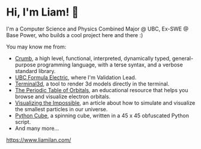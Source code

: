 # Hi, I'm Liam! 👋
I'm a Computer Science and Physics Combined Major @ UBC, Ex-SWE @ Base Power, who builds a cool project here and there :)

You may know me from:
- [Crumb](https://github.com/liam-ilan/crumb), a high level, functional, interpreted, dynamically typed, general-purpose programming language, with a terse syntax, and a verbose standard library.
- [UBC Formula Electric](https://github.com/UBCFormulaElectric), where I'm Validation Lead.
- [Terminal3d](https://github.com/liam-ilan/terminal3d), a tool to render 3d models directly in the terminal.
- [The Periodic Table of Orbitals](https://liam-ilan.github.io/electron-orbitals/), an educational resource that helps you browse and visualize electron orbitals. 
- [Visualizing the Impossible](https://liam-ilan.github.io/time-dependent-schrodinger-equation/), an article about how to simulate and visualize the smallest particles in our universe.
- [Python Cube](https://github.com/liam-ilan/python-cube), a spinning cube, written in a 45 x 45 obfuscated Python script.
- And many more...

https://www.liamilan.com/
